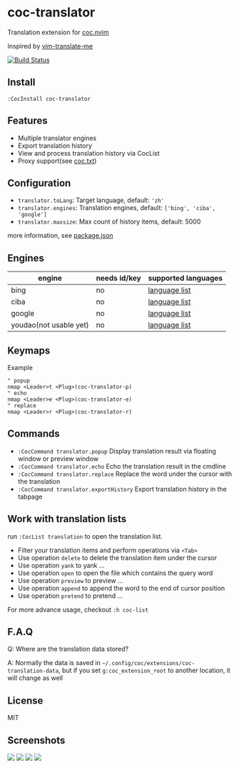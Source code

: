 # coc-translator

Translation extension for [coc.nvim](https://github.com/neoclide/coc.nvim)

Inspired by [vim-translate-me](https://github.com/voldikss/vim-translate-me)

[![Build Status](https://travis-ci.org/voldikss/coc-translator.svg?branch=master)](https://travis-ci.org/voldikss/coc-translator)

## Install

```
:CocInstall coc-translator
```

## Features

- Multiple translator engines
- Export translation history
- View and process translation history via CocList
- Proxy support(see [coc.txt](https://github.com/neoclide/coc.nvim/blob/master/doc/coc.txt#L113-L119))

## Configuration

- `translator.toLang`: Target language, default: `'zh'`
- `translator.engines`: Translation engines, default: `['bing', 'ciba', 'google']`
- `translator.maxsize`: Max count of history items, default: 5000

more information, see [package.json](https://github.com/voldikss/coc-translator/blob/master/package.json)

## Engines

| engine                 | needs id/key | supported languages |
| ---------------------- | ------------ | ------------------- |
| bing                   | no           | [language list][1]  |
| ciba                   | no           | [language list][2]  |
| google                 | no           | [language list][3]  |
| youdao(not usable yet) | no           | [language list][4]  |

## Keymaps

Example

```vim
" popup
nmap <Leader>t <Plug>(coc-translator-p)
" echo
nmap <Leader>e <Plug>(coc-translator-e)
" replace
nmap <Leader>r <Plug>(coc-translator-r)
```

## Commands

- `:CocCommand translator.popup` Display translation result via floating window or preview window
- `:CocCommand translator.echo` Echo the translation result in the cmdline
- `:CocCommand translator.replace` Replace the word under the cursor with the translation
- `:CocCommand translator.exportHistory` Export translation history in the tabpage

## Work with translation lists

run `:CocList translation` to open the translation list.

- Filter your translation items and perform operations via `<Tab>`
- Use operation `delete` to delete the translation item under the cursor
- Use operation `yank` to yank ...
- Use operation `open` to open the file which contains the query word
- Use operation `preview` to preview ...
- Use operation `append` to append the word to the end of cursor position
- Use operation `pretend` to pretend ...

For more advance usage, checkout `:h coc-list`

## F.A.Q

Q: Where are the translation data stored?

A: Normally the data is saved in `~/.config/coc/extensions/coc-translation-data`, but if you set `g:coc_extension_root` to another location, it will change as well

## License

MIT

## Screenshots

![](https://user-images.githubusercontent.com/20282795/62059151-43256800-b255-11e9-914d-ece4addc5e7c.png)
![](https://user-images.githubusercontent.com/20282795/60385979-6b893d80-9ac2-11e9-821f-c656dd38c9fa.png)
![](https://user-images.githubusercontent.com/20282795/60385982-6f1cc480-9ac2-11e9-8519-448c6d9c77e4.png)
![](https://user-images.githubusercontent.com/20282795/60385983-704df180-9ac2-11e9-9912-96f302f66474.png)

[1]: https://github.com/voldikss/vim-translate-me/wiki/bing-api
[2]: https://github.com/voldikss/vim-translate-me/wiki/Ciba-api
[3]: https://github.com/voldikss/vim-translate-me/wiki/Google-api
[4]: https://github.com/voldikss/vim-translate-me/wiki/Youdao-api
